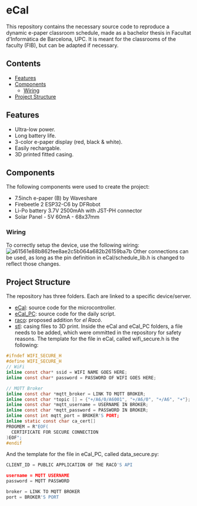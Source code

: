 # eCal
This repository contains the necessary source code to reproduce a dynamic e-paper classroom schedule, made as a bachelor thesis in Facultat d'Informàtica de Barcelona, UPC. It is meant for the classrooms of the faculty (FIB), but can be adapted if necessary.

## Contents
- [Features](#features)
- [Components](#components)
  * [Wiring](#wiring)
- [Project Structure](#project-structure)

## Features
- Ultra-low power.
- Long battery life.
- 3-color e-paper display (red, black & white).
- Easily rechargable.
- 3D printed fitted casing.

## Components
The following components were used to create the project:
- 7.5inch e-paper (B) by Waveshare
- Firebeetle 2 ESP32-C6 by DFRobot
- Li-Po battery 3.7V 2500mAh with JST-PH connector
- Solar Panel - 5V 60mA - 68x37mm

### Wiring
To correctly setup the device, use the following wiring:
![a61561e88b862fee8ae2c5b064a682b26159ba7b](https://github.com/user-attachments/assets/0f53115c-a3e0-4b9a-8cb7-ebed6a40a378)
Other connections can be used, as long as the pin definition in eCal/schedule_lib.h is changed to reflect those changes.

## Project Structure
The repository has three folders. Each are linked to a specific device/server.
- [eCal](https://github.com/ammmec/eCal/tree/main/eCal): source code for the microcontroller.
- [eCal_PC](https://github.com/ammmec/eCal/tree/main/eCal_PC): source code for the daily script.
- [raco](https://github.com/ammmec/eCal/tree/main/raco): proposed addition for _el Racó_.
- [stl](https://github.com/ammmec/eCal/tree/main/stl): casing files to 3D print.
Inside the eCal and eCal_PC folders, a file needs to be added, which were ommitted in the repository for safety reasons.
The template for the file in eCal, called wifi_secure.h is the following:
```C
#ifndef WIFI_SECURE_H
#define WIFI_SECURE_H
// WiFi
inline const char* ssid = WIFI NAME GOES HERE;
inline const char* password = PASSWORD OF WIFI GOES HERE;

// MQTT Broker
inline const char *mqtt_broker = LINK TO MQTT BROKER;
inline const char *topic [] = {"+/A6/0/A6001", "+/A6/0", "+/A6", "+"};
inline const char *mqtt_username = USERNAME IN BROKER;
inline const char *mqtt_password = PASSWORD IN BROKER;
inline const int mqtt_port = BROKER'S PORT;
inline static const char ca_cert[]
PROGMEM = R"EOF(
  CERTIFICATE FOR SECURE CONNECTION
)EOF";
#endif
```
And the template for the file in eCal_PC, called data_secure.py:
```python
CLIENT_ID = PUBLIC APPLICATION OF THE RACÓ'S API

username = MQTT USERNAME
password = MQTT PASSWORD

broker = LINK TO MQTT BROKER
port = BROKER'S PORT
```
